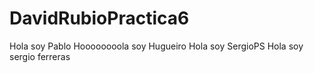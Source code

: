 # DavidRubioPractica6
Hola soy Pablo
Hoooooooola soy Hugueiro
Hola soy SergioPS
Hola soy sergio ferreras
